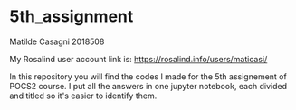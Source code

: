 # 5th_assignment
Matilde Casagni 2018508

My Rosalind user account link is: https://rosalind.info/users/maticasi/

In this repository you will find the codes I made for the 5th assignement of POCS2 course. I put all the answers in one jupyter notebook, each divided and titled so it's easier to identify them.
